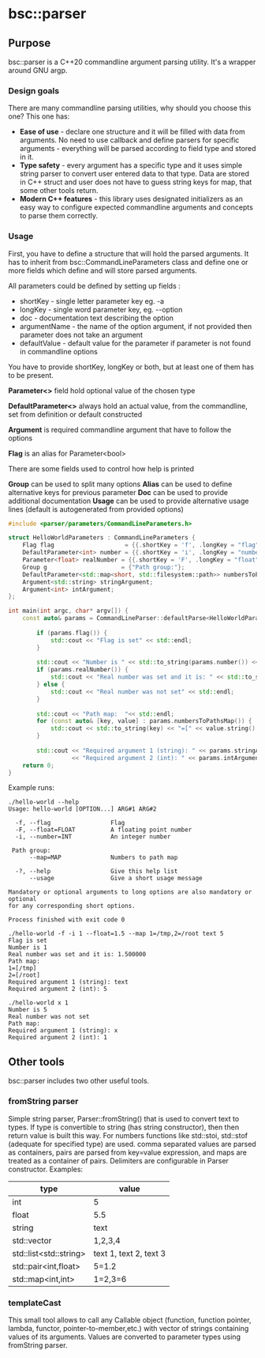 # bsc::parser

## Purpose

bsc::parser is a C++20 commandline argument parsing utility. It's a wrapper around GNU argp. 

### Design goals

There are many commandline parsing utilities, why should you choose this one? This one has:

* **Ease of use** - declare one structure and it will be filled with data from arguments. No need to use callback and define parsers for specific arguments - everything will be parsed according to field type and stored in it. 
* **Type safety** - every argument has a specific type and it uses simple string parser to convert user entered data to that type. Data are stored in C++ struct and user does not have to guess string keys for map, that some other tools return. 
* **Modern C++ features** - this library uses designated initializers as an easy way to configure expected commandline arguments and concepts to parse them correctly. 


### Usage

First, you have to define a structure that will hold the parsed arguments. It has to inherit from bsc::CommandLineParameters class and define one or more fields which define and will store parsed arguments. 

All parameters could be defined by setting up fields :
* shortKey - single letter parameter key eg. -a
* longKey - single word parameter key, eg. --option
* doc - documentation text describing the option
* argumentName - the name of the option argument, if not provided then parameter does not take an argument
* defaultValue - default value for the parameter if parameter is not found in commandline options

You have to provide shortKey, longKey or both, but at least one of them has to be present. 

**Parameter<>** field hold optional value of the chosen type

**DefaultParameter<>** always hold an actual value, from the commandline, set from definition or default constructed

**Argument** is required commandline argument that have to follow the options

**Flag** is an alias for Parameter\<bool\>

There are some fields used to control how help is printed

**Group** can be used to split many options 
**Alias** can be used to define alternative keys for previous parameter
**Doc** can  be used to provide additional documentation
**Usage** can be used to provide alternative usage lines (default is autogenerated from provided options)

```cpp
#include <parser/parameters/CommandLineParameters.h>

struct HelloWorldParameters : CommandLineParameters {
    Flag flag                    = {{.shortKey = 'f', .longKey = "flag", .doc = "Flag"}};
    DefaultParameter<int> number = {{.shortKey = 'i', .longKey = "number", .argumentName = "INT", .doc = "An integer number", .defaultValue = 5}};
    Parameter<float> realNumber = {{.shortKey = 'F', .longKey = "float", .argumentName="FLOAT", .doc = "A floating point number"}};
    Group g                     = {"Path group:"};
    DefaultParameter<std::map<short, std::filesystem::path>> numbersToPathsMap = {{.longKey = "map", .argumentName="MAP", .doc = "Numbers to path map"}};
    Argument<std::string> stringArgument;
    Argument<int> intArgument;
};

int main(int argc, char* argv[]) {
    const auto& params = CommandLineParser::defaultParse<HelloWorldParameters>(argc, argv);
    
        if (params.flag()) {
            std::cout << "Flag is set" << std::endl;
        }
    
        std::cout << "Number is " << std::to_string(params.number()) << std::endl;
        if (params.realNumber()) {
            std::cout << "Real number was set and it is: " << std::to_string(*params.realNumber()) << std::endl;
        } else {
            std::cout << "Real number was not set" << std::endl;
        }
    
        std::cout << "Path map:  "<< std::endl;
        for (const auto& [key, value] : params.numbersToPathsMap()) {
            std::cout << std::to_string(key) << "=[" << value.string() << "]"<< std::endl;
        }
    
        std::cout << "Required argument 1 (string): " << params.stringArgument() << std::endl
                  << "Required argument 2 (int): " << params.intArgument() << std::endl;
    return 0;
}
```

Example runs:

```
./hello-world --help
Usage: hello-world [OPTION...] ARG#1 ARG#2

  -f, --flag                 Flag
  -F, --float=FLOAT          A floating point number
  -i, --number=INT           An integer number

 Path group:
      --map=MAP              Numbers to path map

  -?, --help                 Give this help list
      --usage                Give a short usage message

Mandatory or optional arguments to long options are also mandatory or optional
for any corresponding short options.

Process finished with exit code 0

```

```
./hello-world -f -i 1 --float=1.5 --map 1=/tmp,2=/root text 5
Flag is set
Number is 1
Real number was set and it is: 1.500000
Path map:  
1=[/tmp]
2=[/root]
Required argument 1 (string): text
Required argument 2 (int): 5
```

```
./hello-world x 1
Number is 5
Real number was not set
Path map:  
Required argument 1 (string): x
Required argument 2 (int): 1
```

## Other tools

bsc::parser includes two other useful tools. 
### fromString parser

Simple string parser, Parser::fromString() that is used to convert text to types. If type is convertible to string (has string constructor), then then return value is built this way. For numbers functions like std::stoi, std::stof (adequate for specified type) are used. comma separated values are parsed as containers, pairs are parsed from key=value expression, and maps are treated as a container of pairs. Delimiters are configurable in Parser constructor.
Examples:

|type|value|
|---|---|
|int|5|
|float|5.5|
|string|text|
|std::vector<int>|1,2,3,4|
|std::list\<std::string>|text 1, text 2, text 3|
|std::pair<int,float>|5=1.2|
|std::map<int,int>|1=2,3=6|

### templateCast 
This small tool allows to call any Callable object (function, function pointer, lambda, functor, pointer-to-member,etc.) with vector of strings containing values of its arguments. Values are converted to parameter types using fromString parser. 